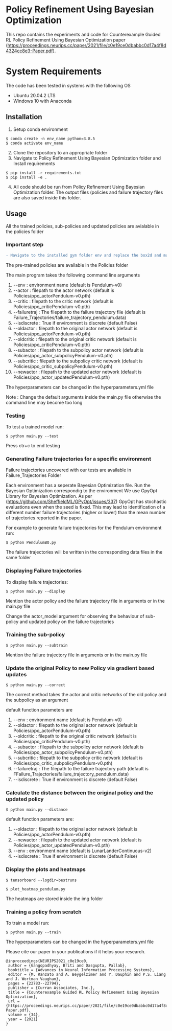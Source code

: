 # Policy Refinement Using Bayesian Optimization

This repo contains the experiments and code for Counterexample Guided RL Policy Refinement Using Bayesian Optimization paper (https://proceedings.neurips.cc/paper/2021/file/c0e19ce0dbabbc0d17a4f8d4324cc8e3-Paper.pdf). 

# System Requirements

The code has been tested in systems with the following OS

- Ubuntu 20.04.2 LTS
- Windows 10 with Anaconda

## Installation

1. Setup conda environment

```
$ conda create -n env_name python=3.8.5
$ conda activate env_name
```
2. Clone the repository to an appropriate folder
3. Navigate to Policy Refinement Using Bayesian Optimization folder and Install requirements

```
$ pip install -r requirements.txt
$ pip install -e .
```

4. All code should be run from Policy Refinement Using Bayesian Optimization folder. The output files (policies and failure trajectory files are also saved inside this folder.

## Usage

All the trained policies, sub-policies and updated policies are avialable in the policies folder

### Important step

```diff
- Navigate to the installed gym folder env and replace the box2d and mujoco folders with the ones inside the env folder of this repository. We have changed some private variables to class variables to acceess them from outside.
```


The pre-trained policies are available in the Policies folder

The main program takes the following command line arguments

1) --env : environment name (default is Pendulum-v0)
2) --actor : filepath to the actor network (default is Policies/ppo_actorPendulum-v0.pth)
3) --critic : filepath to the critic network (default is Policies/ppo_criticPendulum-v0.pth)
4) --failuretraj : The filepath to the failure trajectory file (default is Failure_Trajectories/failure_trajectory_pendulum.data)
5) --isdiscrete : True if environment is discrete (default False)
6) --oldactor : filepath to the original actor network (default is Policies/ppo_actorPendulum-v0.pth)
7) --oldcritic : filepath to the original critic network (default is Policies/ppo_criticPendulum-v0.pth)
8) --subactor : filepath to the subpolicy actor network (default is Policies/ppo_actor_subpolicyPendulum-v0.pth)
9) --subcritic : filepath to the subpolicy critic network (default is Policies/ppo_critic_subpolicyPendulum-v0.pth)
10) --newactor : filepath to the updated actor network (default is Policies/ppo_actor_updatedPendulum-v0.pth)

The hyperparameters can be changed in the hyperparameters.yml file


Note : Change the default arguments inside the main.py file otherwise the command line may become too long


### Testing

To test a trained model run:

```
$ python main.py --test
```

Press ctr+c to end testing

### Generating Failure trajectories for a specific environment

Failure trajectories uncovered with our tests are available in Failure_Trajectories Folder

Each environment has a seperate Bayesian Optimization file. Run the Bayesian Optimization correspondig to the environment
We use GpyOpt Library for Bayesian Optimization. As per (https://github.com/SheffieldML/GPyOpt/issues/337) GpyOpt has stochastic evaluations even when the seed is fixed.
This may lead to identification of a different number failure trajectories (higher or lower) than the mean number of trajectories reported in the paper.

For example to generate failure trajectories for the Pendulum environment run:

```
$ python PendulumBO.py
```

The failure trajectories will be written in the corresponding data files in the same folder

### Displaying Failure trajectories

To display failure trajectories:

```
$ python main.py --display
```
Mention the actor policy and the failure trajectory file in arguments or in the main.py file

Change the actor_model argument for observing the behaviour of sub-policy and updated policy on the failure trajectories


### Training the sub-policy

```
$ python main.py --subtrain
```

Mention the failure trajectory file in arguments or in the main.py file

### Update the original Policy to new Policy via gradient based updates

```
$ python main.py --correct
```
The correct method takes the actor and critic networks of the old policy and the subpolicy as an argument

default function parameters are 
1) --env : environment name (default is Pendulum-v0)
2) --oldactor : filepath to the original actor network (default is Policies/ppo_actorPendulum-v0.pth)
3) --oldcritic : filepath to the original critic network (default is Policies/ppo_criticPendulum-v0.pth)
4) --subactor : filepath to the subpolicy actor network (default is Policies/ppo_actor_subpolicyPendulum-v0.pth)
5) --subcritic : filepath to the subpolicy critic network (default is Policies/ppo_critic_subpolicyPendulum-v0.pth)
6) --failuretraj : The filepath to the failure trajectory path (default is FFailure_Trajectories/failure_trajectory_pendulum.data)
7) --isdiscrete : True if environment is discrete (default False)

### Calculate the distance between the original policy and the updated policy

```
$ python main.py --distance
```
default function parameters are:
1) --oldactor : filepath to the original actor network (default is Policies/ppo_actorPendulum-v0.pth)
2) --newactor : filepath to the updated actor network (default is Policies/ppo_actor_updatedPendulum-v0.pth)
3) --env : environment name (default is LunarLanderContinuous-v2)
4) --isdiscrete : True if environment is discrete (default False)


### Display the plots and heatmaps

```
$ tensorboard --logdir=bestruns
```
```
$ plot_heatmap_pendulum.py
```

The heatmaps are stored inside the img folder

### Training a policy from scratch

To train a model run:

```
$ python main.py --train
```
The hyperparameters can be changed in the hyperparameters.yml file

Please cite our paper in your publications if it helps your research.

```
@inproceedings{NEURIPS2021_c0e19ce0,
 author = {Gangopadhyay, Briti and Dasgupta, Pallab},
 booktitle = {Advances in Neural Information Processing Systems},
 editor = {M. Ranzato and A. Beygelzimer and Y. Dauphin and P.S. Liang and J. Wortman Vaughan},
 pages = {22783--22794},
 publisher = {Curran Associates, Inc.},
 title = {Counterexample Guided RL Policy Refinement Using Bayesian Optimization},
 url = {https://proceedings.neurips.cc/paper/2021/file/c0e19ce0dbabbc0d17a4f8d4324cc8e3-Paper.pdf},
 volume = {34},
 year = {2021}
}
```
